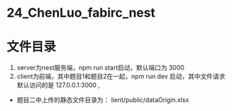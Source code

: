 # 24_ChenLuo_fabirc_nest

# 文件目录
1. server为nest服务端，npm run start启动，默认端口为 3000
2. client为前端，其中题目1和题目2在一起，npm run dev 启动，其中文件请求默认访问的是 127.0.0.1:3000 ,
  * 题目二中上传的静态文件目录为： lient/public/dataOrigin.xlsx 
